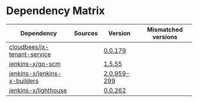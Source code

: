 # Dependency Matrix

Dependency | Sources | Version | Mismatched versions
---------- | ------- | ------- | -------------------
[cloudbees/jx-tenant-service](https://github.com/cloudbees/jx-tenant-service) |  | [0.0.179](https://github.com/cloudbees/jx-tenant-service/releases/tag/v0.0.179) | 
[jenkins-x/go-scm](https://github.com/jenkins-x/go-scm) |  | [1.5.55]() | 
[jenkins-x/jenkins-x-builders](https://github.com/jenkins-x/jenkins-x-builders) |  | [2.0.959-299]() | 
[jenkins-x/lighthouse](https://github.com/jenkins-x/lighthouse) |  | [0.0.262]() | 
